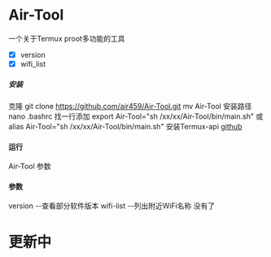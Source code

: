 # Air-Tool
一个关于Termux proot多功能的工具

- [x]  version
- [x] wifi_list

##### 安装
克隆
git clone https://github.com/air459/Air-Tool.git
mv Air-Tool 安装路径
nano .bashrc
找一行添加
export Air-Tool="sh /xx/xx/Air-Tool/bin/main.sh" 或 alias Air-Tool="sh /xx/xx/Air-Tool/bin/main.sh"
安装Termux-api
[github](https://github.com/termux/termux-api)
#### 运行
Air-Tool 参数
#### 参数

version  --查看部分软件版本
wifi-list  --列出附近WiFi名称
没有了

# 更新中